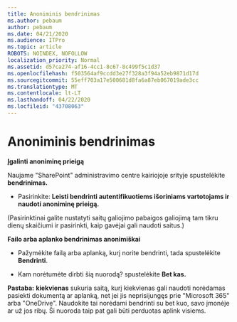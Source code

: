 ```yaml
---
title: Anoniminis bendrinimas
ms.author: pebaum
author: pebaum
ms.date: 04/21/2020
ms.audience: ITPro
ms.topic: article
ROBOTS: NOINDEX, NOFOLLOW
localization_priority: Normal
ms.assetid: d57ca274-af16-4cc1-8c67-8c499f5c1d37
ms.openlocfilehash: f503564af9ccdd3e27f328a3f94a52eb9871d17d
ms.sourcegitcommit: 55eff703a17e500681d8fa6a87eb067019ade3cc
ms.translationtype: MT
ms.contentlocale: lt-LT
ms.lasthandoff: 04/22/2020
ms.locfileid: "43708063"
---
```

# <a name="anonymous-sharing"></a>Anoniminis bendrinimas

 **Įgalinti anoniminę prieigą**
  
Naujame "SharePoint" administravimo centre kairiojoje srityje spustelėkite **bendrinimas.** 
  
- Pasirinkite: **Leisti bendrinti autentifikuotiems išoriniams vartotojams ir naudoti anoniminę prieigą.**
  
(Pasirinktinai galite nustatyti saitų galiojimo pabaigos galiojimą tam tikru dienų skaičiumi ir pasirinkti, kaip gavėjai gali naudoti saitus.)
    
 **Failo arba aplanko bendrinimas anonimiškai**
  
- Pažymėkite failą arba aplanką, kurį norite bendrinti, tada spustelėkite **Bendrinti**. 
    
- Kam norėtumėte dirbti šią nuorodą? spustelėkite **Bet kas.**
  
 **Pastaba:** **kiekvienas** sukuria saitą, kurį kiekvienas gali naudoti norėdamas pasiekti dokumentą ar aplanką, net jei jis neprisijungęs prie "Microsoft 365" arba "OneDrive". Naudokite tai norėdami bendrinti su bet kuo, savo įmonėje ar už jos ribų. Ši nuoroda taip pat gali būti perduotas aplink visiems. 
    

